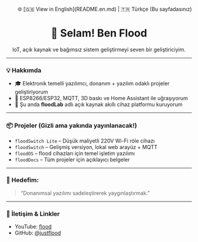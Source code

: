 <p align="right">
🌐 [🇬🇧 View in English](README.en.md) | 🇹🇷 Türkçe (Bu sayfadasınız)
</p>

<h1 align="center">👋 Selam! Ben Flood</h1>
<p align="center">IoT, açık kaynak ve bağımsız sistem geliştirmeyi seven bir geliştiriciyim.</p>

---

### 💡 Hakkımda
- 🎓 Elektronik temelli yazılımcı, donanım + yazılım odaklı projeler geliştiriyorum  
- 🔧 ESP8266/ESP32, MQTT, 3D baskı ve Home Assistant ile uğraşıyorum  
- 🚀 Şu anda **floodLab** adlı açık kaynak akıllı cihaz platformu kuruyorum

---

### 📦 Projeler (Gizli ama yakında yayınlanacak!)
- `floodSwitch Lite` – Düşük maliyetli 220V Wi-Fi röle cihazı  
- `floodSwitch` – Gelişmiş versiyon, lokal web arayüz + MQTT  
- `floodOS` – flood cihazları için temel işletim yazılımı  
- `floodDocs` – Tüm projeler için açıklayıcı belgeler

---

### 📌 Hedefim:
> “Donanımsal yazılımı sadeleştirerek yaygınlaştırmak.”

---

### 📲 İletişim & Linkler
- YouTube: [flood](https://www.youtube.com/@furkansel)  
- GitHub: [@justflood](https://github.com/justflood)
